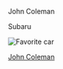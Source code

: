 John Coleman

Subaru

![Favorite car](http://strongauto.net/wp-content/uploads/images/2006-Subaru-Outback_12583.jpg)

[John Coleman](john_coleman.md)
  
